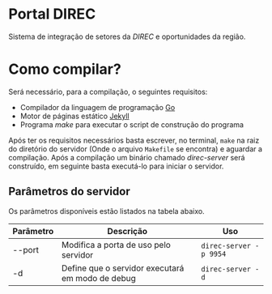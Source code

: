 # Portal DIREC

Sistema de integração de setores da _DIREC_ e oportunidades da região.

# Como compilar?

Será necessário, para a compilação, o seguintes requisitos:

- Compilador da linguagem de programação [Go](http://golang.org/)
- Motor de páginas estático [Jekyll](https://jekyllrb.com/)
- Programa *make* para executar o script de construção do programa

Após ter os requisitos necessários basta escrever, no terminal,  `make` na raiz
do diretório do servidor (Onde o arquivo `Makefile` se encontra) e aguardar
a compilação. Após a compilação um binário chamado *direc-server* será
construído, em seguinte basta executá-lo para iniciar o servidor.

## Parâmetros do servidor

Os parâmetros disponíveis estão listados na tabela abaixo.


| Parâmetro | Descrição                                        | Uso                        |
| --------- | -------------------------------------            | -------------------------- |
| --port    | Modifica a porta de uso pelo servidor            | `direc-server -p 9954`     |
| -d        | Define que o servidor executará em modo de debug | `direc-server -d`          |
